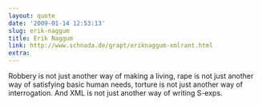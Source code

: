 ```yaml
---
layout: quote
date: '2009-01-14 12:53:13'
slug: erik-naggum
title: Erik Naggum
link: http://www.schnada.de/grapt/eriknaggum-xmlrant.html
extra: 
---
```


Robbery is not just another way of making a living, rape is not just another way of satisfying basic human needs, torture is not just another way of interrogation. And XML is not just another way of writing S-exps.
